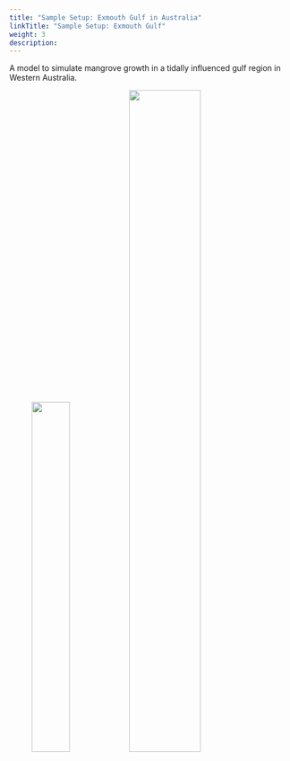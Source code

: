 ```yaml
---
title: "Sample Setup: Exmouth Gulf in Australia"
linkTitle: "Sample Setup: Exmouth Gulf"
weight: 3
description:
---
```


A model to simulate mangrove growth in a tidally influenced gulf region in Western Australia.

<figure>
<img src="/pictures/exmouth_gulf/Transect_Sketch.png" style="width:40%">

<img src="/pictures/exmouth_gulf/gif.gif" style="width:55%">
</figure>
